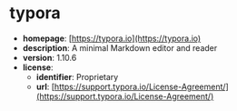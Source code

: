 # typora

- **homepage**: [https://typora.io](https://typora.io)
- **description**: A minimal Markdown editor and reader
- **version**: 1.10.6
- **license**:
  - **identifier**: Proprietary
  - **url**: [https://support.typora.io/License-Agreement/](https://support.typora.io/License-Agreement/)

